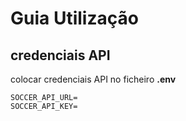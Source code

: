 # Guia Utilização

## credenciais API
colocar credenciais API no ficheiro **.env**

```
SOCCER_API_URL=
SOCCER_API_KEY=
```